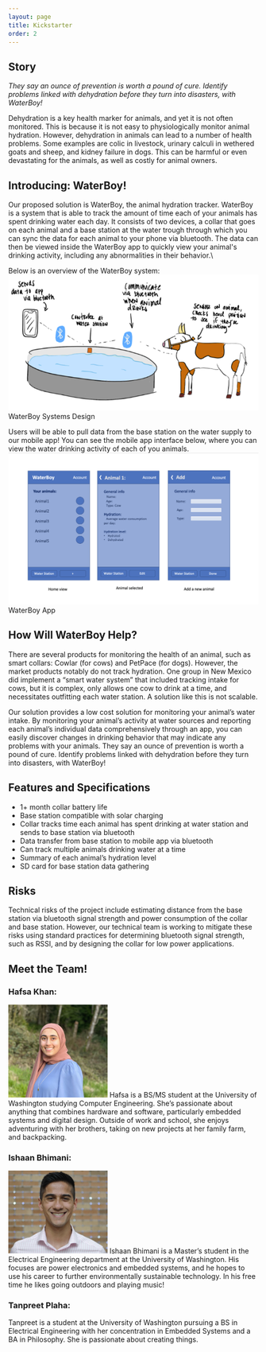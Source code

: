 ```yaml
---
layout: page
title: Kickstarter
order: 2
---
```


## Story
*They say an ounce of prevention is worth a pound of cure. Identify problems linked with dehydration before they turn into disasters, with WaterBoy!*

Dehydration is a key health marker for animals, and yet it is not often monitored. This is because it is not easy to physiologically monitor animal hydration. However, dehydration in animals can lead to a number of health problems. Some examples are colic in livestock, urinary calculi in wethered goats and sheep, and kidney failure in dogs. This can be harmful or even devastating for the animals, as well as costly for animal owners.

## Introducing: WaterBoy!
Our proposed solution is WaterBoy, the animal hydration tracker. WaterBoy is a system that is able to track the amount of time each of your animals has spent drinking water each day. It consists of two devices, a collar that goes on each animal and a base station at the water trough through which you can sync the data for each animal to your phone via bluetooth. The data can then be viewed inside the WaterBoy app to quickly view your animal's drinking activity, including any abnormalities in their behavior.\

Below is an overview of the WaterBoy system:
![Proposed Design](PrototypeImages/waterboy_system.png)
WaterBoy Systems Design

Users will be able to pull data from the base station on the water supply to our mobile app! You can see the mobile app interface below, where you can view the water drinking activity of each of you animals.
![App Mockup 1](PrototypeImages/app_mockup1.png)
WaterBoy App

## How Will WaterBoy Help?
There are several products for monitoring the health of an animal, such as smart collars: Cowlar (for cows) and PetPace (for dogs). However, the market products notably do not track hydration. One group in New Mexico did implement a “smart water system” that included tracking intake for cows, but it is complex, only allows one cow to drink at a time, and necessitates outfitting each water station. A solution like this is not scalable.

Our solution provides a low cost solution for monitoring your animal’s water intake. By monitoring your animal’s activity at water sources and reporting each animal’s individual data comprehensively through an app, you can easily discover changes in drinking behavior that may indicate any problems with your animals. They say an ounce of prevention is worth a pound of cure. Identify problems linked with dehydration before they turn into disasters, with WaterBoy!


## Features and Specifications
- 1+ month collar battery life
- Base station compatible with solar charging
- Collar tracks time each animal has spent drinking at water station and sends to base station via bluetooth
- Data transfer from base station to mobile app via bluetooth
- Can track multiple animals drinking water at a time
- Summary of each animal’s hydration level
- SD card for base station data gathering

## Risks
Technical risks of the project include estimating distance from the base station via bluetooth signal strength and power consumption of the collar and base station. However, our technical team is working to mitigate these risks using standard practices for determining bluetooth signal strength, such as RSSI, and by designing the collar for low power applications.

## Meet the Team!
### Hafsa Khan:
<img src="TeamImages/hafsa.png" alt="hafsa" width="200"/>
Hafsa is a BS/MS student at the University of Washington studying Computer Engineering. She’s passionate about anything that combines hardware and software, particularly embedded systems and digital design. Outside of work and school, she enjoys adventuring with her brothers, taking on new projects at her family farm, and backpacking. 

### Ishaan Bhimani:
<img src="TeamImages/ishaan.png" alt="ishaan" width="200"/>
Ishaan Bhimani is a Master’s student in the Electrical Engineering department at the University of Washington. His focuses are power electronics and embedded systems, and he hopes to use his career to further environmentally sustainable technology. In his free time he likes going outdoors and playing music!

### Tanpreet Plaha:
Tanpreet is a student at the University of Washington pursuing a BS in Electrical Engineering with her concentration in Embedded Systems and a BA in Philosophy. She is passionate about creating things.

